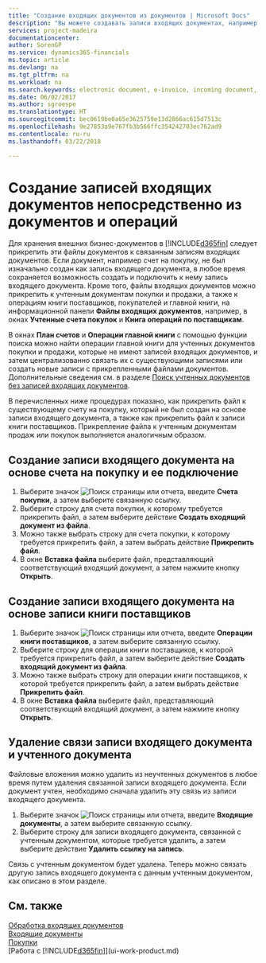 ```yaml
---
title: "Создание входящих документов из документов | Microsoft Docs"
description: "Вы можете создавать записи входящих документах, например для счетов, и управлять задачами OCR, eCommerce и обмена документами."
services: project-madeira
documentationcenter: 
author: SorenGP
ms.service: dynamics365-financials
ms.topic: article
ms.devlang: na
ms.tgt_pltfrm: na
ms.workload: na
ms.search.keywords: electronic document, e-invoice, incoming document, OCR, ecommerce, document exchange, import invoice
ms.date: 06/02/2017
ms.author: sgroespe
ms.translationtype: HT
ms.sourcegitcommit: bec0619be0a65e3625759e13d2866ac615d7513c
ms.openlocfilehash: 9e27853a9e767fb3b566ffc354242703ec762ad9
ms.contentlocale: ru-ru
ms.lasthandoff: 03/22/2018

---
```

# <a name="create-incoming-document-records-directly-from-documents-and-entries"></a>Создание записей входящих документов непосредственно из документов и операций
Для хранения внешних бизнес-документов в [!INCLUDE[d365fin](includes/d365fin_md.md)] следует прикрепить эти файлы документов к связанным записям входящих документов. Если документ, например счет на покупку, не был изначально создан как запись входящего документа, в любое время сохраняется возможность создать и подключить к нему запись входящего документа. Кроме того, файлы входящих документов можно прикрепить к учтенным документам покупки и продажи, а также к операциям книги поставщиков, покупателей и главной книги, на информационной панели **Файлы входящих документов**, например, в окнах **Учтенные счета покупок** и **Книга операций по поставщикам**.

В окнах **План счетов** и **Операции главной книги** с помощью функции поиска можно найти операции главной книги для учтенных документов покупки и продажи, которые не имеют записей входящих документов, и затем централизованно связать их с существующими записями или создать новые записи с прикрепленными файлами документов. Дополнительные сведения см. в разделе [Поиск учтенных документов без записей входящих документов](across-how-find-posted-documents-without-income-document-records.md).

В перечисленных ниже процедурах показано, как прикрепить файл к существующему счету на покупку, который не был создан на основе записи входящего документа, а также как прикрепить файл к записи книги поставщиков. Прикрепление файла к учтенным документам продаж или покупок выполняется аналогичным образом.

## <a name="to-create-and-connect-an-incoming-document-record-from-a-purchase-invoice"></a>Создание записи входящего документа на основе счета на покупку и ее подключение
1. Выберите значок ![Поиск страницы или отчета](media/ui-search/search_small.png "Значок поиска страницы или отчета"), введите **Счета покупки**, а затем выберите связанную ссылку.
2. Выберите строку для счета покупки, к которому требуется прикрепить файл, а затем выберите действие **Создать входящий документ из файла**.
3. Можно также выбрать строку для счета покупки, к которому требуется прикрепить файл, а затем выбрать действие **Прикрепить файл**.
4. В окне **Вставка файла** выберите файл, представляющий соответствующий входящий документ, а затем нажмите кнопку **Открыть**.

## <a name="to-create-and-connect-an-incoming-document-record-from-a-vendor-ledger-entry"></a>Создание записи входящего документа на основе записи книги поставщиков
1. Выберите значок ![Поиск страницы или отчета](media/ui-search/search_small.png "Значок поиска страницы или отчета"), введите **Операции книги поставщиков**, а затем выберите связанную ссылку.
2. Выберите строку для операции книги поставщиков, к которой требуется прикрепить файл, а затем выберите действие **Создать входящий документ из файла**.
3. Можно также выбрать строку для операции книги поставщиков, к которой требуется прикрепить файл, а затем выбрать действие **Прикрепить файл**.
4. В окне **Вставка файла** выберите файл, представляющий соответствующий входящий документ, а затем нажмите кнопку **Открыть**.

## <a name="to-remove-a-connection-from-an-incoming-document-record-to-a-posted-document"></a>Удаление связи записи входящего документа и учтенного документа
Файловые вложения можно удалить из неучтенных документов в любое время путем удаления связанной записи входящего документа. Если документ учтен, необходимо сначала удалить эту связь из записи входящего документа.

1. Выберите значок ![Поиск страницы или отчета](media/ui-search/search_small.png "Значок поиска страницы или отчета"), введите **Входящие документы**, а затем выберите связанную ссылку.
2. Выберите строку для записи входящего документа, связанной с учтенным документом, которые требуется удалить, а затем выберите действие **Удалить ссылку на запись**.

Связь с учтенным документом будет удалена. Теперь можно связать другую запись входящего документа с данным учтенным документом, как описано в этом разделе.

## <a name="see-also"></a>См. также
[Обработка входящих документов](across-process-income-documents.md)  
[Входящие документы](across-income-documents.md)  
[Покупки](purchasing-manage-purchasing.md)  
[Работа с [!INCLUDE[d365fin](includes/d365fin_md.md)]](ui-work-product.md)

